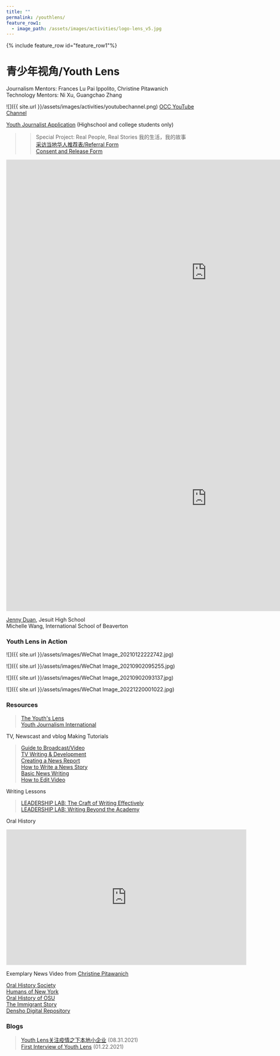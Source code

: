 ```yaml
---
title: ""
permalink: /youthlens/
feature_row1:
  - image_path: /assets/images/activities/logo-lens_v5.jpg
---
```


{% include feature_row id="feature_row1"%}

# 青少年视角/Youth Lens

Journalism Mentors: Frances Lu Pai Ippolito, Christine Pitawanich  
Technology Mentors: Ni Xu, Guangchao Zhang  

![]({{ site.url }}/assets/images/activities/youtubechannel.png)
[OCC YouTube Channel](https://www.youtube.com/channel/UCEirGv1g7DAC0udxm_-Fvxg)

[Youth Journalist Application](https://docs.google.com/forms/d/e/1FAIpQLScK3ahKKd_XjBtZNlOqSQhaRgjLDolodXpg9dIBx3lLu3mbWg/viewform?usp=sf_link) (Highschool and college students only)

>> Special Project: Real People, Real Stories 我的生活，我的故事  
>> [采访当地华人推荐表/Referral Form](https://docs.google.com/forms/d/e/1FAIpQLSconI7lF4QMz0Wvl34UQhkkMm9pq6PuIGGvP7Ek3Ie8dzvU9A/viewform?usp=sf_link)  
>> [Consent and Release Form](/assets/pdf/yl_consent_form.pdf)  

<iframe width="1070" height="602" src="https://www.youtube.com/embed/N98gtCZJUsU" title="YouTube video player" frameborder="0" allow="accelerometer; autoplay; clipboard-write; encrypted-media; gyroscope; picture-in-picture" allowfullscreen></iframe>

<iframe width="1070" height="602" src="https://www.youtube.com/embed/IPs36aEPRRw" title="YouTube video player" frameborder="0" allow="accelerometer; autoplay; clipboard-write; encrypted-media; gyroscope; picture-in-picture" allowfullscreen></iframe>

[Jenny Duan](http://pdxchinese.org/pvsafiles/2020_Jenny_Duan/), Jesuit High School  
Michelle Wang, International School of Beaverton  

### Youth Lens in Action

![]({{ site.url }}/assets/images/WeChat Image_20210122222742.jpg)

![]({{ site.url }}/assets/images/WeChat Image_20210902095255.jpg)

![]({{ site.url }}/assets/images/WeChat Image_20210902093137.jpg)

![]({{ site.url }}/assets/images/WeChat Image_20221220001022.jpg)

### Resources

> [The Youth's Lens](https://theyouthslens.com/)  
> [Youth Journalism International](http://www.youthjournalism.org/)  

TV, Newscast and vblog Making Tutorials

> [Guide to Broadcast/Video](https://www.jeadigitalmedia.org/guide-to-broadcast-video/)  
> [TV Writing & Development](https://www.studiobinder.com/tv-writing/)  
> [Creating a News Report](https://youtu.be/8_NmVtnEEA8)  
> [How to Write a News Story](https://youtu.be/flq29zwRrZA)  
> [Basic News Writing](https://youtu.be/xo-PpA4H_Bk)  
> [How to Edit Video](https://www.youtube.com/watch?v=On1Emt5XQ7o)  

Writing Lessons

> [LEADERSHIP LAB: The Craft of Writing Effectively](https://youtu.be/vtIzMaLkCaM)  
> [LEADERSHIP LAB: Writing Beyond the Academy](https://youtu.be/aFwVf5a3pZM)  

Oral History

<iframe width="640" height="360" style="border:1px solid #e6e6e6" src="https://kgw.com/embeds/video/283-fd901048-d28b-49e8-ba7b-9ec611a83a7d/iframe" allowfullscreen="true" webkitallowfullscreen="true" mozallowfullscreen="true"></iframe>

Exemplary News Video from [Christine Pitawanich](https://www.facebook.com/cpitawanich/)

[Oral History Society](https://www.ohs.org.uk/)  
[Humans of New York](https://www.humansofnewyork.com/)  
[Oral History of OSU](http://scarc.library.oregonstate.edu/omeka/exhibits/show/oralhistory/main/)  
[The Immigrant Story](https://theimmigrantstory.org/)  
[Densho Digital Repository](https://ddr.densho.org/)  

### Blogs

> [Youth Lens关注疫情之下本地小企业](https://pdxchinese.org/youth_lense_visit_orox/) (08.31.2021)  
> [First Interview of Youth Lens](http://pdxchinese.org/launching_youth_lens/) (01.22.2021)  
